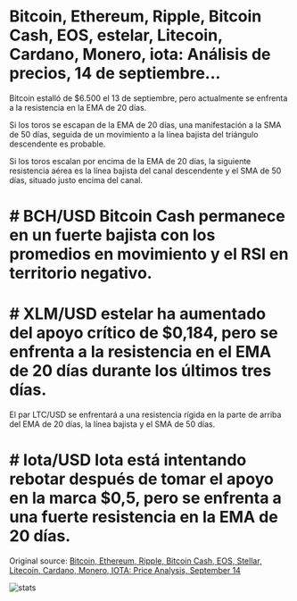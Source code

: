 # Bitcoin, Ethereum, Ripple, Bitcoin Cash, EOS, estelar, Litecoin, Cardano, Monero, iota: Análisis de precios, 14 de septiembre...

Bitcoin estalló de $6.500 el 13 de septiembre, pero actualmente se enfrenta a la resistencia en la EMA de 20 días.

Si los toros se escapan de la EMA de 20 días, una manifestación a la SMA de 50 días, seguida de un movimiento a la línea bajista del triángulo descendente es probable.

Si los toros escalan por encima de la EMA de 20 días, la siguiente resistencia aérea es la línea bajista del canal descendente y el SMA de 50 días, situado justo encima del canal.

# # BCH/USD Bitcoin Cash permanece en un fuerte bajista con los promedios en movimiento y el RSI en territorio negativo.

# # XLM/USD estelar ha aumentado del apoyo crítico de $0,184, pero se enfrenta a la resistencia en el EMA de 20 días durante los últimos tres días.

El par LTC/USD se enfrentará a una resistencia rígida en la parte de arriba del EMA de 20 días, la línea bajista y el SMA de 50 días.

# # Iota/USD Iota está intentando rebotar después de tomar el apoyo en la marca $0,5, pero se enfrenta a una fuerte resistencia en la EMA de 20 días.

Original source: [Bitcoin, Ethereum, Ripple, Bitcoin Cash, EOS, Stellar, Litecoin, Cardano, Monero, IOTA: Price Analysis, September 14](https://cointelegraph.com/news/bitcoin-ethereum-ripple-bitcoin-cash-eos-stellar-litecoin-cardano-monero-iota-price-analysis-september-14)

![stats](https://c.statcounter.com/11760860/0/a89fa40b/1/ "stats")